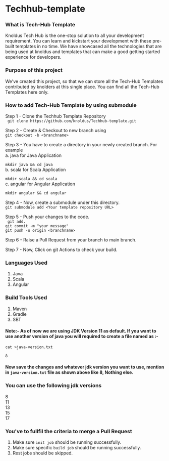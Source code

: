 # Techhub-template

### What is Tech-Hub Template 
 Knoldus Tech Hub is the one-stop solution to all your development requirement. You can learn and kickstart your development with these pre-built templates in no time. We have showcased all the technologies that are being used at knoldus and templates that can  make a good getting started experience for developers.
 
###  Purpose of this project
We've created this project, so that we can store all the Tech-Hub Templates contributed by knolders at this single place. You can find all the Tech-Hub Templates here only. 

### How to add Tech-Hub Template by using submodule

Step 1 - Clone the Techhub Template Repository
</br>
  ``` git clone https://github.com/knoldus/Techhub-template.git```
  
Step 2 - Create & Checkout to new branch using 
</br>
  ```git checkout -b <branchname> ```
  
Step 3 - You have to create a directory in your newly created branch. 
For example
</br>
a. java for Java Application 
</br>

  ```mkdir java && cd java```    
b. scala for Scala Application
</br>

  ```mkdir scala && cd scala```    
c. angular for Angular Application
</br>

  ```mkdir angular && cd angular```
  	
Step 4 - Now, create a submodule under this directory.
</br>
	```git submodule add <Your template repository URL>```
	
Step 5 - Push your changes to the code.
</br>
	``` git add.```
</br>
	```git commit -m "your message"```
</br>
	```git push -u origin <branchname>```

Step 6 - Raise a Pull Request from your branch to main branch.

Step 7 - Now, Click on git Actions to check your build. 


### Languages Used 
1. Java
2. Scala
3. Angular

### Build Tools Used 
1. Maven
2. Gradle
3. SBT

#### Note:- As of now we are using JDK Version 11 as default. If you want to use another version of java you will required to create a file named as :-

```cat >java-version.txt```
</br>

```8```
#### Now save the changes and whatever jdk version you want to use, mention in ```java-version.txt``` file as shown above like 8, Nothing else.

### You can use the following jdk versions
8
</br>
11
</br>
13
</br>
15
</br>
17

### You've to fullfil the criteria to merge a Pull Request
1. Make sure ```init job``` should be running successfully.
2. Make sure specific ```build job``` should be running successfully.
3. Rest jobs should be skipped.


